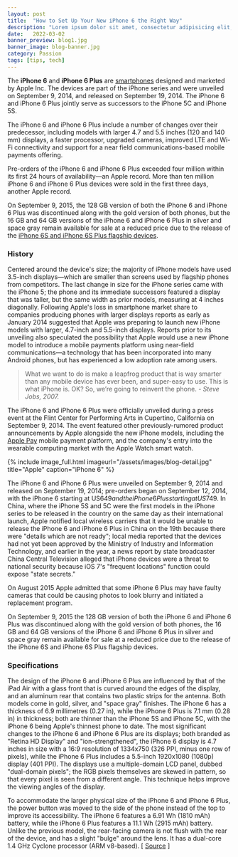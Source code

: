 ```yaml
---
layout: post
title:  "How to Set Up Your New iPhone 6 the Right Way"
description: "Lorem ipsum dolor sit amet, consectetur adipisicing elit, sed do eiusmod tempor incididunt ut labore et dolore magna aliqua Ut enim..."
date:   2022-03-02
banner_preview: blog1.jpg
banner_image: blog-banner.jpg
category: Passion
tags: [tips, tech]
---
```

The **iPhone 6** and **iPhone 6 Plus** are [smartphones](https://en.wikipedia.org/wiki/Smartphone) designed and marketed by Apple Inc. The devices are part of the iPhone series and were unveiled on September 9, 2014, and released on September 19, 2014. The iPhone 6 and iPhone 6 Plus jointly serve as successors to the iPhone 5C and iPhone 5S.

The iPhone 6 and iPhone 6 Plus include a number of changes over their predecessor, including models with larger 4.7 and 5.5 inches (120 and 140 mm) displays, a faster processor, upgraded cameras, improved LTE and Wi-Fi connectivity and support for a near field communications-based mobile payments offering.

<!--more-->

Pre-orders of the iPhone 6 and iPhone 6 Plus exceeded four million within its first 24 hours of availability—an Apple record. More than ten million iPhone 6 and iPhone 6 Plus devices were sold in the first three days, another Apple record.

On September 9, 2015, the 128 GB version of both the iPhone 6 and iPhone 6 Plus was discontinued along with the gold version of both phones, but the 16 GB and 64 GB versions of the iPhone 6 and iPhone 6 Plus in silver and space gray remain available for sale at a reduced price due to the release of the [iPhone 6S and iPhone 6S Plus flagship devices](https://en.wikipedia.org/wiki/IPhone_6S).

### History

Centered around the device's size; the majority of iPhone models have used 3.5-inch displays—which are smaller than screens used by flagship phones from competitors. The last change in size for the iPhone series came with the iPhone 5; the phone and its immediate successors featured a display that was taller, but the same width as prior models, measuring at 4 inches diagonally. Following Apple's loss in smartphone market share to companies producing phones with larger displays reports as early as January 2014 suggested that Apple was preparing to launch new iPhone models with larger, 4.7-inch and 5.5-inch displays. Reports prior to its unveiling also speculated the possibility that Apple would use a new iPhone model to introduce a mobile payments platform using near-field communications—a technology that has been incorporated into many Android phones, but has experienced a low adoption rate among users.

> What we want to do is make a leapfrog product that is way smarter than any mobile device has ever been, and super-easy to use. This is what iPhone is. OK? So, we’re going to reinvent the phone. <cite>- Steve Jobs, 2007.</cite>

The iPhone 6 and iPhone 6 Plus were officially unveiled during a press event at the Flint Center for Performing Arts in Cupertino, California on September 9, 2014. The event featured other previously-rumored product announcements by Apple alongside the new iPhone models, including the [Apple Pay](https://en.wikipedia.org/wiki/Apple_Pay) mobile payment platform, and the company's entry into the wearable computing market with the Apple Watch smart watch.

{% include image_full.html imageurl="/assets/images/blog-detail.jpg" title="Apple" caption="iPhone 6" %}

The iPhone 6 and iPhone 6 Plus were unveiled on September 9, 2014 and released on September 19, 2014; pre-orders began on September 12, 2014, with the iPhone 6 starting at US$649 and the iPhone 6 Plus starting at US$749. In China, where the iPhone 5S and 5C were the first models in the iPhone series to be released in the country on the same day as their international launch, Apple notified local wireless carriers that it would be unable to release the iPhone 6 and iPhone 6 Plus in China on the 19th because there were "details which are not ready"; local media reported that the devices had not yet been approved by the Ministry of Industry and Information Technology, and earlier in the year, a news report by state broadcaster China Central Television alleged that iPhone devices were a threat to national security because iOS 7's "frequent locations" function could expose "state secrets."

On August 2015 Apple admitted that some iPhone 6 Plus may have faulty cameras that could be causing photos to look blurry and initiated a replacement program.

On September 9, 2015 the 128 GB version of both the iPhone 6 and iPhone 6 Plus was discontinued along with the gold version of both phones, the 16 GB and 64 GB versions of the iPhone 6 and iPhone 6 Plus in silver and space gray remain available for sale at a reduced price due to the release of the iPhone 6S and iPhone 6S Plus flagship devices.

### Specifications

The design of the iPhone 6 and iPhone 6 Plus are influenced by that of the iPad Air with a glass front that is curved around the edges of the display, and an aluminum rear that contains two plastic strips for the antenna. Both models come in gold, silver, and "space gray" finishes. The iPhone 6 has a thickness of 6.9 millimetres (0.27 in), while the iPhone 6 Plus is 7.1 mm (0.28 in) in thickness; both are thinner than the iPhone 5S and iPhone 5C, with the iPhone 6 being Apple's thinnest phone to date. The most significant changes to the iPhone 6 and iPhone 6 Plus are its displays; both branded as "Retina HD Display" and "ion-strengthened", the iPhone 6 display is 4.7 inches in size with a 16:9 resolution of 1334x750 (326 PPI, minus one row of pixels), while the iPhone 6 Plus includes a 5.5-inch 1920x1080 (1080p) display (401 PPI). The displays use a multiple-domain LCD panel, dubbed "dual-domain pixels"; the RGB pixels themselves are skewed in pattern, so that every pixel is seen from a different angle. This technique helps improve the viewing angles of the display.

To accommodate the larger physical size of the iPhone 6 and iPhone 6 Plus, the power button was moved to the side of the phone instead of the top to improve its accessibility. The iPhone 6 features a 6.91 Wh (1810 mAh) battery, while the iPhone 6 Plus features a 11.1 Wh (2915 mAh) battery. Unlike the previous model, the rear-facing camera is not flush with the rear of the device, and has a slight "bulge" around the lens. It has a dual-core 1.4 GHz Cyclone processor (ARM v8-based). [ [Source](https://en.wikipedia.org/wiki/IPhone_6) ]